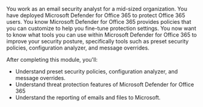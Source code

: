 You work as an email security analyst for a mid-sized organization. You have deployed Microsoft Defender for Office 365 to protect Office 365 users. You know Microsoft Defender for Office 365 provides policies that you can customize to help you fine-tune protection settings. You now want to know what tools you can use within Microsoft Defender for Office 365 to improve your security posture, specifically tools such as preset security policies, configuration analyzer, and message overrides.

After completing this module, you'll:

- Understand preset security policies, configuration analyzer, and message overrides.
- Understand threat protection features of Microsoft Defender for Office 365
- Understand the reporting of emails and files to Microsoft.
